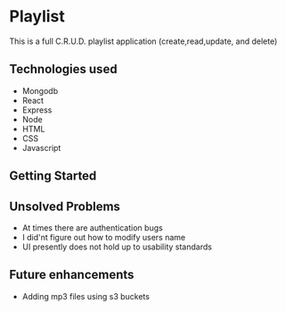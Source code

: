 # Playlist 

This is a full C.R.U.D. playlist application (create,read,update, and delete)


## Technologies used
- Mongodb
- React 
- Express
- Node
- HTML
- CSS
- Javascript

## Getting Started


## Unsolved Problems
- At times there are authentication bugs
- I did'nt figure out how to modify users name
- UI presently does not hold up to usability standards

## Future enhancements
- Adding mp3 files using s3 buckets


